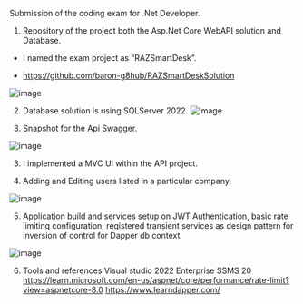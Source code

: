 Submission of the coding exam for .Net Developer.

1. Repository of the project both the Asp.Net Core WebAPI solution and Database.
 - I named the exam project as “RAZSmartDesk”. 

- https://github.com/baron-g8hub/RAZSmartDeskSolution

![image](https://github.com/user-attachments/assets/e81ce65b-d63a-4e5f-b905-ce8a16fd3af4)





































2. Database solution is using SQLServer 2022.
![image](https://github.com/user-attachments/assets/9844bbf6-4d0d-4b04-bb38-e155ab5f0953)
































3. Snapshot for the Api Swagger.

![image](https://github.com/user-attachments/assets/a5183d5f-a7a3-4885-8ca8-8ecccbd76169)

























3. I implemented a MVC UI within the  API project.



4. Adding and Editing users listed in a particular company.

![image](https://github.com/user-attachments/assets/5ed333d5-2f3f-4718-a9a5-cb001078be2f)


















5. Application build and services setup on JWT Authentication, basic rate limiting configuration, registered transient services as design pattern for inversion of control for Dapper db context.


![image](https://github.com/user-attachments/assets/e956346e-5075-4a8d-a982-e3d09d915c16)





































6. Tools and references
Visual studio 2022 Enterprise
SSMS 20
https://learn.microsoft.com/en-us/aspnet/core/performance/rate-limit?view=aspnetcore-8.0
https://www.learndapper.com/




